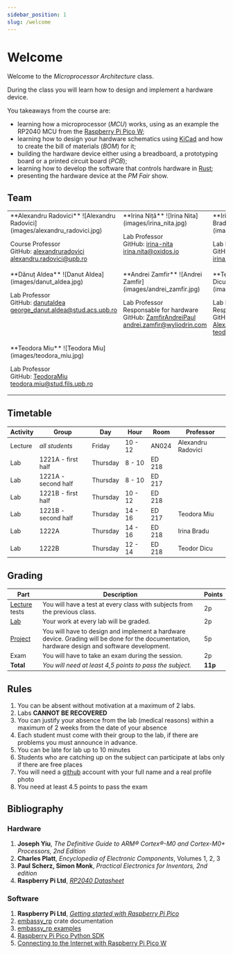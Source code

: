 ```yaml
---
sidebar_position: 1
slug: /welcome
---
```


# Welcome

Welcome to the *Microprocessor Architecture* class.

During the class you will learn how to design and implement a hardware device. 

You takeaways from the course are:
  - learning how a microprocessor (*MCU*) works, using as an example the RP2040 MCU from the [Raspberry Pi Pico W](https://www.raspberrypi.com/products/raspberry-pi-pico/);
  - learning how to design your hardware schematics using [KiCad](https://www.kicad.org/) and how to create the bill of materials (*BOM*) for it;
  - building the hardware device either using a breadboard, a prototyping board or a printed circuit board (*PCB*);
  - learning how to develop the software that controls hardware in [Rust](https://www.rust-lang.org/);
  - presenting the hardware device at the *PM Fair* show.


## Team

<table>
<tr valign="top">
<td>
**Alexandru Radovici**
![Alexandru Radovici](images/alexandru_radovici.jpg)

Course Professor \
GitHub: [alexandruradovici](https://github.com/alexandruradovici) \
alexandru.radovici@upb.ro
</td>

<td>
**Irina Niță**
![Irina Nita](images/irina_nita.jpg)
 
Lab Professor \
GitHub: [irina-nita](https://github.com/irina-nita) \
irina.nita@oxidos.io
</td>

<td>
**Irina Bradu**
![Irina Bradu](images/irina_bradu.jpg)
 
Lab Professor \
GitHub: [Irina Bradu](https://github.com/irina-b-dev) \
irina.bradu@wyliodrin.com
</td>
</tr>

<tr valign="top">
<td>
**Dănuț Aldea**
![Danut Aldea](images/danut_aldea.jpg)
 
Lab Professor \
GitHub: [danutaldea](https://github.com/danutaldea) \
george_danut.aldea@stud.acs.upb.ro
</td>

<td>
**Andrei Zamfir**
![Andrei Zamfir](images/andrei_zamfir.jpg)
 
Lab Professor \
Responsable for hardware \
GitHub: [ZamfirAndreiPaul](https://github.com/ZamfirAndreiPaul) \
andrei.zamfir@wyliodrin.com
</td>

<td>
**Teodor Dicu**
![Teodor Dicu](images/teodor_dicu.jpg)
 
Lab Professor\
Responsable for hardware\
GitHub: [DTeodor-Alexaandru](https://github.com/DTeodor-Alexaandru) \
teodor.dicu@wyliodrin.com
</td>
</tr>

<tr valign="top">
<td>
**Teodora Miu**
![Teodora Miu](images/teodora_miu.jpg)

Lab Professor \
GitHub: [TeodoraMiu](https://github.com/TeodoraMiu) \
teodora.miu@stud.fils.upb.ro
</td>

<td>
</td>

<td>
</td>
</tr>
</table>

## Timetable

| Activity | Group | Day | Hour | Room | Professor |
|----------|-------|-----|------|-------|----------|
| Lecture | *all students* | Friday | 10 - 12 | AN024 | Alexandru Radovici |
| Lab | 1221A - first half | Thursday | 8 - 10 | ED 218 | |
| Lab | 1221A - second half | Thursday | 8 - 10 | ED 217 | |
| Lab | 1221B - first half | Thursday | 10 - 12 | ED 218 | |
| Lab | 1221B - second half | Thursday | 14 - 16 | ED 217 | Teodora Miu |
| Lab | 1222A | Thursday | 14 - 16 | ED 218 | Irina Bradu |
| Lab | 1222B | Thursday | 12 - 14 | ED 218 | Teodor Dicu |

## Grading

| Part | Description | Points |
|--------|-------------|--------|
| [Lecture](/docs/category/lecture) tests | You will have a test at every class with subjects from the previous class. | 2p |
| [Lab](/docs/category/lab) | Your work at every lab will be graded. | 2p |
| [Project](/docs/project) | You will have to design and implement a hardware device. Grading will be done for the documentation, hardware design and software development. | 5p |
| Exam | You will have to take an exam during the session. | 2p |
| **Total** | *You will need at least 4,5 points to pass the subject.* | **11p** |

## Rules

1. You can be absent without motivation at a maximum of 2 labs.
2. Labs **CANNOT BE RECOVERED**
3. You can justify your absence from the lab (medical reasons) within a maximum of 2 weeks from the date of your absence
4. Each student must come with their group to the lab, if there are problems you must announce in advance.
5. You can be late for lab up to 10 minutes
6. Students who are catching up on the subject can participate at labs only if there are free places
7. You will need a [github](https://www.github.com) account with your full name and a real profile photo
8. You need at least 4.5 points to pass the exam
 
## Bibliography

### Hardware
1. **Joseph Yiu**, *The Definitive Guide to ARM® Cortex®-M0 and Cortex-M0+ Processors, 2nd Edition* 
2. **Charles Platt**, *Encyclopedia of Electronic Components*, Volumes 1, 2, 3 
3. **Paul Scherz, Simon Monk**, *Practical Electronics for Inventors, 2nd edition*
4. **Raspberry Pi Ltd**, *[RP2040 Datasheet](https://datasheets.raspberrypi.com/rp2040/rp2040-datasheet.pdf)*

### Software
1. **Raspberry Pi Ltd**, *[Getting started with Raspberry Pi Pico](https://datasheets.raspberrypi.com/pico/getting-started-with-pico.pdf)*
2. [embassy_rp](https://docs.embassy.dev/embassy-rp/git/rp2040/index.html) crate documentation
3. [embassy_rp examples](https://github.com/embassy-rs/embassy/tree/main/examples/rp/src/bin)
4. [Raspberry Pi Pico Python SDK](https://datasheets.raspberrypi.com/pico/raspberry-pi-pico-python-sdk.pdf)
5. [Connecting to the Internet with Raspberry Pi Pico W](https://datasheets.raspberrypi.com/picow/connecting-to-the-internet-with-pico-w.pdf)
